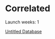 # Correlated

Launch weeks: 1

[Untitled Database](Correlated%20dbb9350ed2f649039f00e785620572b4/Untitled%20Database%209daccdc8c15a4419b09195eb850a80cf.csv)